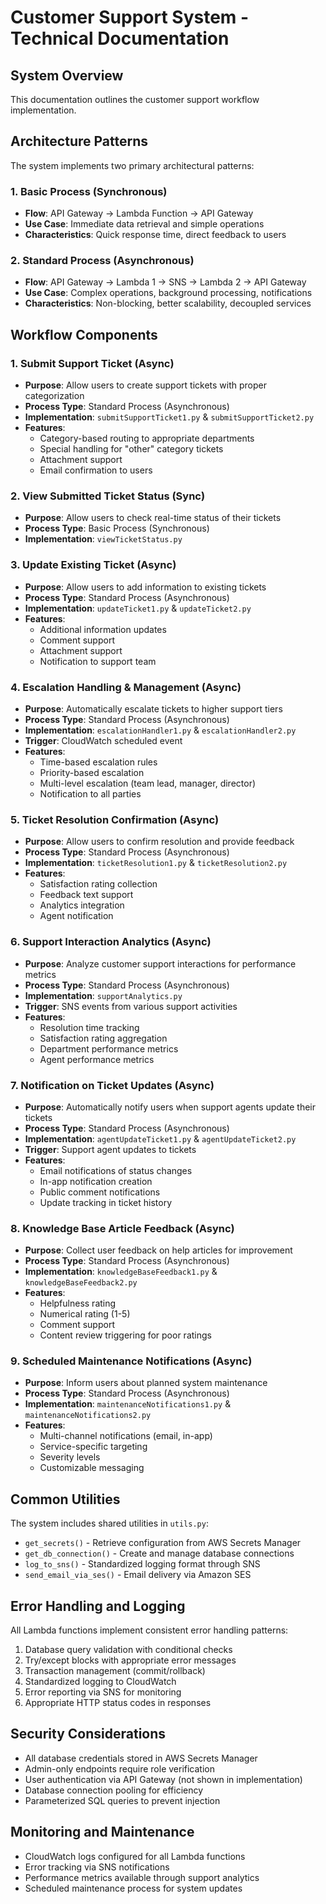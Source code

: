 # Customer Support System - Technical Documentation

## System Overview

This documentation outlines the customer support workflow implementation.

## Architecture Patterns

The system implements two primary architectural patterns:

### 1. Basic Process (Synchronous)
- **Flow**: API Gateway → Lambda Function → API Gateway
- **Use Case**: Immediate data retrieval and simple operations
- **Characteristics**: Quick response time, direct feedback to users

### 2. Standard Process (Asynchronous)
- **Flow**: API Gateway → Lambda 1 → SNS → Lambda 2 → API Gateway
- **Use Case**: Complex operations, background processing, notifications
- **Characteristics**: Non-blocking, better scalability, decoupled services

## Workflow Components

### 1. Submit Support Ticket (Async)
- **Purpose**: Allow users to create support tickets with proper categorization
- **Process Type**: Standard Process (Asynchronous)
- **Implementation**: `submitSupportTicket1.py` & `submitSupportTicket2.py`
- **Features**:
  - Category-based routing to appropriate departments
  - Special handling for "other" category tickets
  - Attachment support
  - Email confirmation to users

### 2. View Submitted Ticket Status (Sync)
- **Purpose**: Allow users to check real-time status of their tickets
- **Process Type**: Basic Process (Synchronous)
- **Implementation**: `viewTicketStatus.py`

### 3. Update Existing Ticket (Async)
- **Purpose**: Allow users to add information to existing tickets
- **Process Type**: Standard Process (Asynchronous)
- **Implementation**: `updateTicket1.py` & `updateTicket2.py`
- **Features**:
  - Additional information updates
  - Comment support
  - Attachment support
  - Notification to support team

### 4. Escalation Handling & Management (Async)
- **Purpose**: Automatically escalate tickets to higher support tiers
- **Process Type**: Standard Process (Asynchronous)
- **Implementation**: `escalationHandler1.py` & `escalationHandler2.py`
- **Trigger**: CloudWatch scheduled event
- **Features**:
  - Time-based escalation rules
  - Priority-based escalation
  - Multi-level escalation (team lead, manager, director)
  - Notification to all parties

### 5. Ticket Resolution Confirmation (Async)
- **Purpose**: Allow users to confirm resolution and provide feedback
- **Process Type**: Standard Process (Asynchronous)
- **Implementation**: `ticketResolution1.py` & `ticketResolution2.py`
- **Features**:
  - Satisfaction rating collection
  - Feedback text support
  - Analytics integration
  - Agent notification

### 6. Support Interaction Analytics (Async)
- **Purpose**: Analyze customer support interactions for performance metrics
- **Process Type**: Standard Process (Asynchronous)
- **Implementation**: `supportAnalytics.py`
- **Trigger**: SNS events from various support activities
- **Features**:
  - Resolution time tracking
  - Satisfaction rating aggregation
  - Department performance metrics
  - Agent performance metrics

### 7. Notification on Ticket Updates (Async)
- **Purpose**: Automatically notify users when support agents update their tickets
- **Process Type**: Standard Process (Asynchronous)
- **Implementation**: `agentUpdateTicket1.py` & `agentUpdateTicket2.py`
- **Trigger**: Support agent updates to tickets
- **Features**:
  - Email notifications of status changes
  - In-app notification creation
  - Public comment notifications
  - Update tracking in ticket history

### 8. Knowledge Base Article Feedback (Async)
- **Purpose**: Collect user feedback on help articles for improvement
- **Process Type**: Standard Process (Asynchronous)
- **Implementation**: `knowledgeBaseFeedback1.py` & `knowledgeBaseFeedback2.py`
- **Features**:
  - Helpfulness rating
  - Numerical rating (1-5)
  - Comment support
  - Content review triggering for poor ratings

### 9. Scheduled Maintenance Notifications (Async)
- **Purpose**: Inform users about planned system maintenance
- **Process Type**: Standard Process (Asynchronous)
- **Implementation**: `maintenanceNotifications1.py` & `maintenanceNotifications2.py`
- **Features**:
  - Multi-channel notifications (email, in-app)
  - Service-specific targeting
  - Severity levels
  - Customizable messaging

## Common Utilities

The system includes shared utilities in `utils.py`:

- `get_secrets()` - Retrieve configuration from AWS Secrets Manager
- `get_db_connection()` - Create and manage database connections
- `log_to_sns()` - Standardized logging format through SNS
- `send_email_via_ses()` - Email delivery via Amazon SES


## Error Handling and Logging

All Lambda functions implement consistent error handling patterns:

1. Database query validation with conditional checks
2. Try/except blocks with appropriate error messages
3. Transaction management (commit/rollback)
4. Standardized logging to CloudWatch
5. Error reporting via SNS for monitoring
6. Appropriate HTTP status codes in responses

## Security Considerations

- All database credentials stored in AWS Secrets Manager
- Admin-only endpoints require role verification
- User authentication via API Gateway (not shown in implementation)
- Database connection pooling for efficiency
- Parameterized SQL queries to prevent injection

## Monitoring and Maintenance

- CloudWatch logs configured for all Lambda functions
- Error tracking via SNS notifications
- Performance metrics available through support analytics
- Scheduled maintenance process for system updates